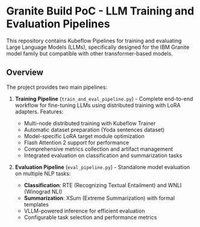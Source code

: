 # Granite Build PoC - LLM Training and Evaluation Pipelines

This repository contains Kubeflow Pipelines for training and evaluating Large
Language Models (LLMs), specifically designed for the IBM Granite model family
but compatible with other transformer-based models.

## Overview

The project provides two main pipelines:

1. **Training Pipeline** (`train_and_eval_pipeline.py`) - Complete end-to-end workflow for fine-tuning LLMs using distributed training with LoRA adapters. Features:
   - Multi-node distributed training with Kubeflow Trainer
   - Automatic dataset preparation (Yoda sentences dataset)
   - Model-specific LoRA target module optimization
   - Flash Attention 2 support for performance
   - Comprehensive metrics collection and artifact management
   - Integrated evaluation on classification and summarization tasks

2. **Evaluation Pipeline** (`eval_pipeline.py`) - Standalone model evaluation on multiple NLP tasks:
   - **Classification**: RTE (Recognizing Textual Entailment) and WNLI (Winograd NLI)
   - **Summarization**: XSum (Extreme Summarization) with formal templates
   - VLLM-powered inference for efficient evaluation
   - Configurable task selection and performance metrics
